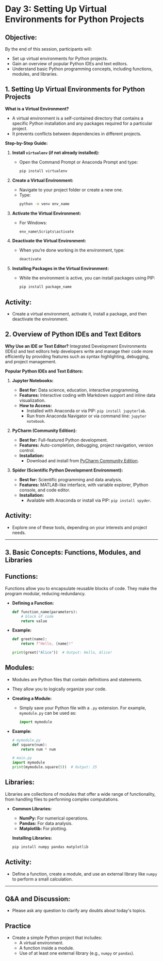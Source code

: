 # Day 3: Setting Up Virtual Environments for Python Projects

## Objective:
By the end of this session, participants will:
- Set up virtual environments for Python projects.
- Gain an overview of popular Python IDEs and text editors.
- Understand basic Python programming concepts, including functions, modules, and libraries.

## 1. Setting Up Virtual Environments for Python Projects

**What is a Virtual Environment?**

- A virtual environment is a self-contained directory that contains a specific Python installation and any packages required for a particular project.
- It prevents conflicts between dependencies in different projects.

**Step-by-Step Guide:**

1. **Install `virtualenv` (if not already installed):**

   - Open the Command Prompt or Anaconda Prompt and type:
     ```cmd
     pip install virtualenv
     ```

2. **Create a Virtual Environment:**

   - Navigate to your project folder or create a new one.
   - Type:
     ```cmd
     python -m venv env_name
     ```

3. **Activate the Virtual Environment:**

   - For Windows:
     ```cmd
     env_name\Scripts\activate
     ```

4. **Deactivate the Virtual Environment:**

   - When you’re done working in the environment, type:
     ```cmd
     deactivate
     ```

5. **Installing Packages in the Virtual Environment:**

   - While the environment is active, you can install packages using PIP:
     ```cmd
     pip install package_name
     ```

## Activity:

- Create a virtual environment, activate it, install a package, and then deactivate the environment.


## 2. Overview of Python IDEs and Text Editors

**Why Use an IDE or Text Editor?**
Integrated Development Environments (IDEs) and text editors help developers write and manage their code more efficiently by providing features such as syntax highlighting, debugging, and project management.

**Popular Python IDEs and Text Editors:**

1. **Jupyter Notebooks:**

   - **Best for:** Data science, education, interactive programming.
   - **Features:** Interactive coding with Markdown support and inline data visualization.
   - **How to Access:**
     - Installed with Anaconda or via PIP: `pip install jupyterlab`.
     - Run from Anaconda Navigator or via command line: `jupyter notebook`.

2. **PyCharm (Community Edition):**

   - **Best for:** Full-featured Python development.
   - **Features:** Auto-completion, debugging, project navigation, version control.
   - **Installation:**
     - Download and install from [PyCharm Community Edition](https://www.jetbrains.com/pycharm/download/).
   
3. **Spider (Scientific Python Development Environment):**

   - **Best for:** Scientific programming and data analysis.
   - **Features:** MATLAB-like interface, with variable explorer, IPython console, and code editor.
   - **Installation:**
     - Available with Anaconda or install via PIP: `pip install spyder`.

## Activity:
- Explore one of these tools, depending on your interests and project needs.

---

## 3. Basic Concepts: Functions, Modules, and Libraries

## Functions:

Functions allow you to encapsulate reusable blocks of code. They make the program modular, reducing redundancy.

- **Defining a Function:**

  ```python
  def function_name(parameters):
      # block of code
      return value
  ```

- **Example:**

  ```python
  def greet(name):
      return f"Hello, {name}!"
  
  print(greet("Alice"))  # Output: Hello, Alice!
  ```

## Modules:

- Modules are Python files that contain definitions and statements.
- They allow you to logically organize your code.

- **Creating a Module:**

  - Simply save your Python file with a `.py` extension. For example, `mymodule.py` can be used as:
    ```python
    import mymodule
    ```

- **Example:**
  ```python
  # mymodule.py
  def square(num):
      return num * num
  ```

  ```python
  # main.py
  import mymodule
  print(mymodule.square(5))  # Output: 25
  ```

## Libraries:
Libraries are collections of modules that offer a wide range of functionality, from handling files to performing complex computations.

- **Common Libraries:**
  - **NumPy:** For numerical operations.
  - **Pandas:** For data analysis.
  - **Matplotlib:** For plotting.
  
  **Installing Libraries:**
  ```bash
  pip install numpy pandas matplotlib
  ```

## **Activity:**
- Define a function, create a module, and use an external library like `numpy` to perform a small calculation.

---

## **Q&A and Discussion:**
-  Please ask any question to clarify any doubts about today's topics.

## Practice 
- Create a simple Python project that includes:
  - A virtual environment.
  - A function inside a module.
  - Use of at least one external library (e.g., `numpy` or `pandas`).

